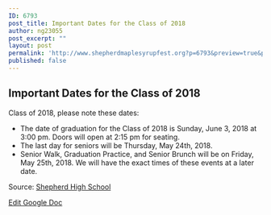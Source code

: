 ```yaml
---
ID: 6793
post_title: Important Dates for the Class of 2018
author: ng23055
post_excerpt: ""
layout: post
permalink: 'http://www.shepherdmaplesyrupfest.org?p=6793&preview=true&preview_id=6793'
published: false
---
```

<h2>Important Dates for the Class of 2018</h2>
<p></p>
<p>Class of 2018, please note these dates:</p>
<ul>
<li>The date of graduation for the Class of 2018 is Sunday, June 3, 2018 at 3:00 pm. Doors will open at 2:15 pm for seating.</li>
<li>The last day for seniors will be Thursday, May 24th, 2018.</li>
<li>Senior Walk, Graduation Practice, and Senior Brunch will be on Friday, May 25th, 2018. We will have the exact times of these events at a later date.</li>
</ul>
<p></p>
<p>Source: <a href="https://www.facebook.com/shepherdmihs/posts/682088691986219">Shepherd High School</p>
<p></p>
<p><a href="https://docs.google.com/document/d/1Ees577iYP2FB6GHcx-P1ImEnfB-Drw-PimYKm6Wlcxg/edit?usp=sharing">Edit Google Doc</a></p>
<p></p>
